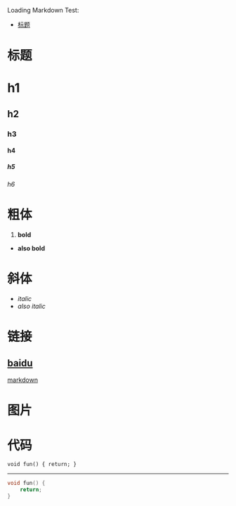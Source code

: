 Loading Markdown Test:

* [标题](#代码)

# 标题
# h1 
## h2
### h3
#### h4
##### h5
###### h6

# 粗体
1. **bold**
- __also bold__

# 斜体
- *italic*
- _also italic_

# 链接
[baidu](http://www.baidu.com)
---------
[markdown][1]

# 图片

# 代码
`void fun() {
    return;
}`

***
>
```c++
void fun() {
    return;
}
```



[1]: http://zh.wikipedia.com/wiki/Markdown 